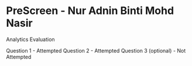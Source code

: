 # PreScreen - Nur Adnin Binti Mohd Nasir

Analytics Evaluation

Question 1 - Attempted
Question 2 - Attempted
Question 3 (optional) - Not Attempted
